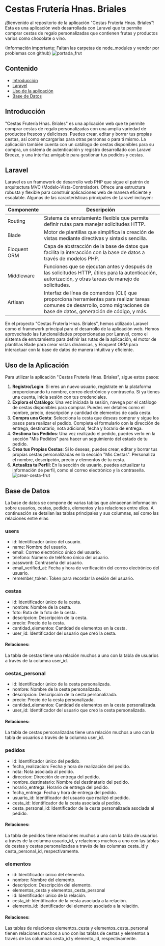 
# Cestas Frutería Hnas. Briales
¡Bienvenido al repositorio de la aplicación "Cestas Frutería Hnas. Briales"! Esta es una aplicación web desarrollada con Laravel que te permite comprar cestas de regalo personalizadas que contienen frutas y productos varios como chocolate o vino.

(Información importante: Faltan las carpetas de node_modules y vendor por problemas con github)
![portada_frut](https://github.com/Diegobrls/FruteriaHnasBriales/assets/105086398/d5e83911-676c-48a8-a690-d3bb4e63077e)

## Contenido
* [Introducción](#Introducción)
* [Laravel](#Laravel)
* [Uso de la aplicación](#Uso-de-la-Aplicación)
* [Base de Datos](#Base-de-Datos)

## Introducción
"Cestas Frutería Hnas. Briales" es una aplicación web que te permite comprar cestas de regalo personalizadas con una amplia variedad de productos frescos y deliciosos. Puedes crear, editar y borrar tus propias cestas, así como encargarlas para otras personas o para ti mismo. La aplicación también cuenta con un catálogo de cestas disponibles para su compra, un sistema de autenticación y registro desarrollado con Laravel Breeze, y una interfaz amigable para gestionar tus pedidos y cestas.

## Laravel
Laravel es un framework de desarrollo web PHP que sigue el patrón de arquitectura MVC (Modelo-Vista-Controlador). Ofrece una estructura robusta y flexible para construir aplicaciones web de manera eficiente y escalable. Algunas de las características principales de Laravel incluyen:

| Componente  | Descripción |
| ------------- | ------------- |
| Routing  | Sistema de enrutamiento flexible que permite definir rutas para manejar solicitudes HTTP.  |
| Blade  | Motor de plantillas que simplifica la creación de vistas mediante directivas y sintaxis sencilla.  |
| Eloquent ORM | Capa de abstracción de la base de datos que facilita la interacción con la base de datos a través de modelos PHP. |
| Middleware | Funciones que se ejecutan antes y después de las solicitudes HTTP, útiles para la autenticación, autorización, y otras tareas de manejo de solicitudes. |
| Artisan | Interfaz de línea de comandos (CLI) que proporciona herramientas para realizar tareas comunes de desarrollo, como migraciones de base de datos, generación de código, y más. |
	
En el proyecto "Cestas Frutería Hnas. Briales", hemos utilizado Laravel como el framework principal para el desarrollo de la aplicación web. Hemos aprovechado las funcionalidades proporcionadas por Laravel, como el sistema de enrutamiento para definir las rutas de la aplicación, el motor de plantillas Blade para crear vistas dinámicas, y Eloquent ORM para interactuar con la base de datos de manera intuitiva y eficiente.

## Uso de la Aplicación

Para utilizar la aplicación "Cestas Frutería Hnas. Briales", sigue estos pasos:

1. **Registro/Login**: Si eres un nuevo usuario, regístrate en la plataforma proporcionando tu nombre, correo electrónico y contraseña. Si ya tienes una cuenta, inicia sesión con tus credenciales.
2. **Explora el Catálogo**: Una vez iniciada la sesión, navega por el catálogo de cestas disponibles para comprar. Puedes ver detalles como el nombre, precio, descripción y cantidad de elementos de cada cesta.
3. **Compra una Cesta**: Selecciona la cesta que deseas comprar y sigue los pasos para realizar el pedido. Completa el formulario con la dirección de entrega, destinatario, nota adicional, fecha y horario de entrega.
4. **Gestiona tus Pedidos**: Una vez realizado el pedido, puedes verlo en la sección "Mis Pedidos" para hacer un seguimiento del estado de tu pedido.
5. **Crea tus Propias Cestas**: Si lo deseas, puedes crear, editar y borrar tus propias cestas personalizadas en la sección "Mis Cestas". Personaliza el nombre, descripción, precio y elementos de tu cesta.
6. **Actualiza tu Perfil**: En la sección de usuario, puedes actualizar tu información de perfil, como el correo electrónico y la contraseña.
![crear-cesta-frut](https://github.com/Diegobrls/FruteriaHnasBriales/assets/105086398/2ae4a9c0-bbb8-4851-a01c-cd60b860359a)


## Base de Datos
La base de datos se compone de varias tablas que almacenan información sobre usuarios, cestas, pedidos, elementos y las relaciones entre ellos. A continuación se detallan las tablas principales y sus columnas, así como las relaciones entre ellas:

### users
- id: Identificador único del usuario.
- name: Nombre del usuario.
- email: Correo electrónico único del usuario.
- telefono: Número de teléfono único del usuario.
- password: Contraseña del usuario.
- email_verified_at: Fecha y hora de verificación del correo electrónico del usuario.
- remember_token: Token para recordar la sesión del usuario.

### cestas
- id: Identificador único de la cesta.
- nombre: Nombre de la cesta.
- foto: Ruta de la foto de la cesta.
- descripcion: Descripción de la cesta.
- precio: Precio de la cesta.
- cantidad_elementos: Cantidad de elementos en la cesta.
- user_id: Identificador del usuario que creó la cesta.

#### Relaciones:
La tabla de cestas tiene una relación muchos a uno con la tabla de usuarios a través de la columna user_id.

### cestas_personal
- id: Identificador único de la cesta personalizada.
- nombre: Nombre de la cesta personalizada.
- descripcion: Descripción de la cesta personalizada.
- precio: Precio de la cesta personalizada.
- cantidad_elementos: Cantidad de elementos en la cesta personalizada.
- user_id: Identificador del usuario que creó la cesta personalizada.

#### Relaciones:
La tabla de cestas personalizadas tiene una relación muchos a uno con la tabla de usuarios a través de la columna user_id.

### pedidos
- id: Identificador único del pedido.
- fecha_realizacion: Fecha y hora de realización del pedido.
- nota: Nota asociada al pedido.
- direccion: Dirección de entrega del pedido.
- nombre_destinatario: Nombre del destinatario del pedido.
- horario_entrega: Horario de entrega del pedido.
- fecha_entrega: Fecha y hora de entrega del pedido.
- usuario_id: Identificador del usuario que realizó el pedido.
- cesta_id: Identificador de la cesta asociada al pedido.
- cesta_personal_id: Identificador de la cesta personalizada asociada al pedido.

#### Relaciones:
La tabla de pedidos tiene relaciones muchos a uno con la tabla de usuarios a través de la columna usuario_id, y relaciones muchos a uno con las tablas de cestas y cestas personalizadas a través de las columnas cesta_id y cesta_personal_id, respectivamente.

### elementos
- id: Identificador único del elemento.
- nombre: Nombre del elemento.
- descripcion: Descripción del elemento.
- elementos_cesta y elementos_cesta_personal
- id: Identificador único de la relación.
- cesta_id: Identificador de la cesta asociada a la relación.
- elemento_id: Identificador del elemento asociado a la relación.

#### Relaciones:
Las tablas de relaciones elementos_cesta y elementos_cesta_personal tienen relaciones muchos a uno con las tablas de cestas y elementos a través de las columnas cesta_id y elemento_id, respectivamente.


